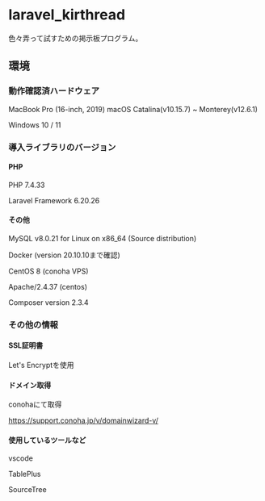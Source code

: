 # laravel_kirthread
色々弄って試すための掲示板プログラム。

## 環境
### 動作確認済ハードウェア
MacBook Pro (16-inch, 2019) macOS Catalina(v10.15.7) ~ Monterey(v12.6.1)

Windows 10 / 11


### 導入ライブラリのバージョン
#### PHP
PHP 7.4.33

Laravel Framework 6.20.26

#### その他
MySQL v8.0.21 for Linux on x86_64 (Source distribution)    

Docker (version 20.10.10まで確認)

CentOS 8 (conoha VPS)

Apache/2.4.37 (centos)

Composer version 2.3.4


### その他の情報
#### SSL証明書
Let's Encryptを使用

#### ドメイン取得
conohaにて取得

https://support.conoha.jp/v/domainwizard-v/

#### 使用しているツールなど
vscode

TablePlus

SourceTree





